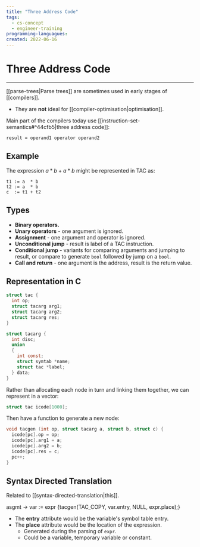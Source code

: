 ```yaml
---
title: "Three Address Code"
tags:
  - cs-concept
  - engineer-training
programming-languagues:
created: 2022-06-16
---
```

# Three Address Code
---
[[parse-trees|Parse trees]] are sometimes used in early stages of [[compilers]].

- They are **not** ideal for [[compiler-optimisation|optimisation]].

Main part of the compilers today use [[instruction-set-semantics#^44cfb5|three address code]]:

`result = operand1 operator operand2`

## Example
The expression $a * b + a * b$ might be represented in TAC as:

```assembly
t1 := a  * b
t2 := a  * b
c  := t1 + t2
```

## Types
- **Binary operators.**
- **Unary operators** - one argument is ignored.
- **Assignment** - one argument and operator is ignored.
- **Unconditional jump** - result is label of a TAC instruction.
- **Conditional jump** - variants for comparing arguments and jumping to result, or compare to generate `bool` followed by jump on a `bool`.
- **Call and return** - one argument is the address, result is the return value.

## Representation in C
```c
struct tac {
  int op;
  struct tacarg arg1;
  struct tacarg arg2;
  struct tacarg res;
}
```

```c
struct tacarg {
  int disc;
  union
  {
    int const;
    struct symtab *name;
    struct tac *label;
  } data;
}
```

Rather than allocating each node in turn and linking them together, we can represent in a vector:
```c
struct tac icode[1000];
```

Then have a function to generate a new node:
```c
void tacgen (int op, struct tacarg a, struct b, struct c) {
  icode[pc].op = op;
  icode[pc].arg1 = a;
  icode[pc].arg2 = b;
  icode[pc].res = c;
  pc++;
}
```

## Syntax Directed Translation
Related to [[syntax-directed-translation|this]].

asgmt $\rightarrow$ var := expr
                {tacgen(TAC_COPY, var.entry, NULL,
                expr.place);}

- The **entry** attribute would be the variable's symbol table entry.
- The **place** attribute would be the location of the expression.
    - Generated during the parsing of `expr`.
    - Could be a variable, temporary variable or constant.